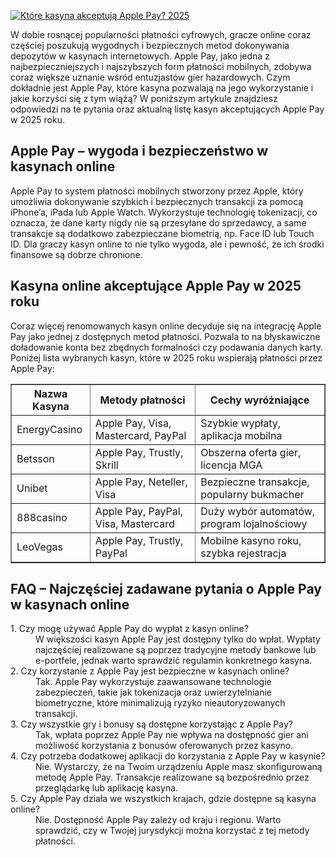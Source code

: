 [![Które kasyna akceptują Apple Pay? 2025](https://123-caf.pages.dev/gitsignup.png)](https://vrmoo.ru/Bt82HjjY)

<div>     <p>W dobie rosnącej popularności płatności cyfrowych, gracze online coraz częściej poszukują wygodnych i bezpiecznych metod dokonywania depozytów w kasynach internetowych. Apple Pay, jako jedna z najbezpieczniejszych i najszybszych form płatności mobilnych, zdobywa coraz większe uznanie wśród entuzjastów gier hazardowych. Czym dokładnie jest Apple Pay, które kasyna pozwalają na jego wykorzystanie i jakie korzyści się z tym wiążą? W poniższym artykule znajdziesz odpowiedzi na te pytania oraz aktualną listę kasyn akceptujących Apple Pay w 2025 roku.</p>      <h2>Apple Pay – wygoda i bezpieczeństwo w kasynach online</h2>     <p>Apple Pay to system płatności mobilnych stworzony przez Apple, który umożliwia dokonywanie szybkich i bezpiecznych transakcji za pomocą iPhone’a, iPada lub Apple Watch. Wykorzystuje technologię tokenizacji, co oznacza, że dane karty nigdy nie są przesyłane do sprzedawcy, a same transakcje są dodatkowo zabezpieczane biometrią, np. Face ID lub Touch ID. Dla graczy kasyn online to nie tylko wygoda, ale i pewność, że ich środki finansowe są dobrze chronione.</p>    <h2>Kasyna online akceptujące Apple Pay w 2025 roku</h2>     <p>Coraz więcej renomowanych kasyn online decyduje się na integrację Apple Pay jako jednej z dostępnych metod płatności. Pozwala to na błyskawiczne doładowanie konta bez zbędnych formalności czy podawania danych karty. Poniżej lista wybranych kasyn, które w 2025 roku wspierają płatności przez Apple Pay:</p>    <table border="1" cellpadding="5" cellspacing="0" style="border-collapse: collapse; width: 100%;">       <thead>         <tr>           <th>Nazwa Kasyna</th>           <th>Metody płatności</th>           <th>Cechy wyróżniające</th>         </tr>       </thead>       <tbody>         <tr>           <td>EnergyCasino</td>           <td>Apple Pay, Visa, Mastercard, PayPal</td>           <td>Szybkie wypłaty, aplikacja mobilna</td>         </tr>         <tr>           <td>Betsson</td>           <td>Apple Pay, Trustly, Skrill</td>           <td>Obszerna oferta gier, licencja MGA</td>         </tr>         <tr>           <td>Unibet</td>           <td>Apple Pay, Neteller, Visa</td>           <td>Bezpieczne transakcje, popularny bukmacher</td>         </tr>         <tr>           <td>888casino</td>           <td>Apple Pay, PayPal, Visa, Mastercard</td>           <td>Duży wybór automatów, program lojalnościowy</td>         </tr>         <tr>           <td>LeoVegas</td>           <td>Apple Pay, Trustly, PayPal</td>           <td>Mobilne kasyno roku, szybka rejestracja</td>         </tr>       </tbody>     </table>      <h2>FAQ – Najczęściej zadawane pytania o Apple Pay w kasynach online</h2>     <dl>       <dt>1. Czy mogę używać Apple Pay do wypłat z kasyn online?</dt>       <dd>W większości kasyn Apple Pay jest dostępny tylko do wpłat. Wypłaty najczęściej realizowane są poprzez tradycyjne metody bankowe lub e-portfele, jednak warto sprawdzić regulamin konkretnego kasyna.</dd>        <dt>2. Czy korzystanie z Apple Pay jest bezpieczne w kasynach online?</dt>       <dd>Tak. Apple Pay wykorzystuje zaawansowane technologie zabezpieczeń, takie jak tokenizacja oraz uwierzytelnianie biometryczne, które minimalizują ryzyko nieautoryzowanych transakcji.</dd>        <dt>3. Czy wszystkie gry i bonusy są dostępne korzystając z Apple Pay?</dt>       <dd>Tak, wpłata poprzez Apple Pay nie wpływa na dostępność gier ani możliwość korzystania z bonusów oferowanych przez kasyno.</dd>        <dt>4. Czy potrzeba dodatkowej aplikacji do korzystania z Apple Pay w kasynie?</dt>       <dd>Nie. Wystarczy, że na Twoim urządzeniu Apple masz skonfigurowaną metodę Apple Pay. Transakcje realizowane są bezpośrednio przez przeglądarkę lub aplikację kasyna.</dd>        <dt>5. Czy Apple Pay działa we wszystkich krajach, gdzie dostępne są kasyna online?</dt>       <dd>Nie. Dostępność Apple Pay zależy od kraju i regionu. Warto sprawdzić, czy w Twojej jurysdykcji można korzystać z tej metody płatności.</dd>     </dl>   </div>